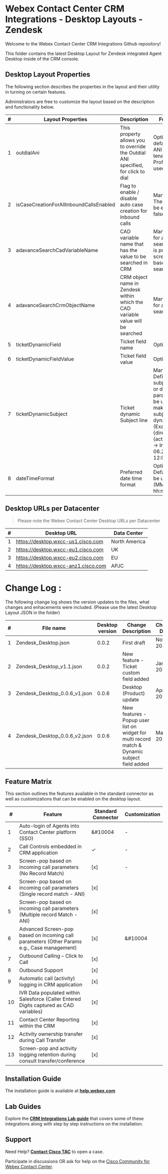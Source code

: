 # Webex Contact Center CRM Integrations - Desktop Layouts - Zendesk

Welcome to the Webex Contact Center CRM Integrations Github repository!

This folder contains the latest Desktop Layout for Zendesk integrated Agent Desktop inside of the CRM console.

## Desktop Layout Properties

The following section describes the properties in the layout and their utility in turning on certain features.

Administrators are free to customize the layout based on the description and functionality below.

| #   | Layout Properties                       | Description                                                                       | Functionality                                                                                                                                                                                                                |
| --- | --------------------------------------- | --------------------------------------------------------------------------------- | ---------------------------------------------------------------------------------------------------------------------------------------------------------------------------------------------------------------------------- |
| 1   | outdialAni                              | This property allows you to override the Outdial ANI specified, for click to dial | Optional field. The default Outdial ANI set on the tenant or Agent Profile will be used.                                                                                                                                     |
| 2   | isCaseCreationForAllInboundCallsEnabled | Flag to enable / disable auto case creation for Inbound calls                     | Mandatory field. The value should be either true or false.                                                                                                                                                                   |
| 3   | adavanceSearchCadVariableName           | CAD variable name that has the value to be searched in CRM                        | Mandatory field for advanced search. If no value is provided, screenpop will be based on ANI search.                                                                                                                         |
| 4   | adavanceSearchCrmObjectName             | CRM object name in Zendesk within which the CAD variable value will be searched   | Mandatory field for advanced search.                                                                                                                                                                                         |
| 5   | ticketDynamicField                      | Ticket field name                                                                 | Optional field.                                                                                                                                                                                                              |
| 6   | ticketDynamicFieldValue                 | Ticket field value                                                                | Optional field.                                                                                                                                                                                                              |
| 7   | ticketDynamicSubject                    | Ticket dynamic Subject line                                                       | Mandatory field. Define your own subject line (static or dynamic). Call parameters can be used for making the subject line dynamic (Example : {direction} call at {activityDateTime} -> Inbound call at 06.29.2022 12:01 p ) |
| 8   | dateTimeFormat                          | Preferred date time format                                                        | Optional field - Default value will be used (MM.dd.yyyy hh:mm a)                                                                                                                                                             |

## Desktop URLs per Datacenter

> Please note the Webex Contact Center Desktop URLs per Datacenter

| #   | Desktop URL                         | Data Center   |
| --- | ----------------------------------- | ------------- |
| 1   | https://desktop.wxcc-us1.cisco.com  | North America |
| 2   | https://desktop.wxcc-eu1.cisco.com  | UK            |
| 3   | https://desktop.wxcc-eu2.cisco.com  | EU            |
| 4   | https://desktop.wxcc-anz1.cisco.com | APJC          |

# Change Log :

The following change log shows the version updates to the files, what changes and enhacements were included.
(Please use the latest Desktop Layout JSON in the folder)

| #   | File name                     | Desktop version | Change Description                                                                            | Change Date |
| --- | ----------------------------- | --------------- | --------------------------------------------------------------------------------------------- | ----------- |
| 1   | Zendesk_Desktop.json          | 0.0.2           | First draft                                                                                   | Nov 2021    |
| 2   | Zendesk_Desktop_v1.1.json     | 0.0.2           | New feature - Ticket custom field added                                                       | Jan 2022    |
| 3   | Zendesk_Desktop_0.0.6_v1.json | 0.0.6           | Desktop (Product) update                                                                      | April 2022  |
| 4   | Zendesk_Desktop_0.0.6_v2.json | 0.0.6           | New features - Popup user list on widget for multi record match & Dynamic subject field added | May 2022    |

## Feature Matrix

This section outlines the features available in the standard connector as well as customizations that can be enabled on the desktop layout.

| #   | Feature​                                                                                    | Standard Connector | Customization |
| --- | ------------------------------------------------------------------------------------------- | ------------------ | ------------- |
| 1   | Auto-login of Agents into Contact Center platform (SSO)​                                    | &#10004            | -             |
| 2   | Call Controls embedded in CRM application                                                   | &check;            | -             |
| 3   | Screen-pop based on incoming call parameters (No Record Match)                              | [x]                | -             |
| 4   | Screen-pop based on incoming call parameters (Single record match - ANI)​                   | [x]                |
| 5   | Screen-pop based on incoming call parameters (Multiple record Match - ANI)​                 | [x]                |
| 6   | Advanced Screen-pop based on incoming call parameters (Other Params e.g., Case management)​ | [x]                | &#10004       |
| 7   | Outbound Calling – Click to Call​                                                           | [x]                |
| 8   | Outbound Support                                                                            | [x]                |
| 9   | Automatic call (activity) logging in CRM application                                        | [x]                |
| 10  | IVR Data populated within Salesforce (Caller Entered Digits captured as CAD variables)​     | [x]                |
| 11  | Contact Center Reporting within the CRM​                                                    | [x]                |
| 12  | Activity ownership transfer during Call Transfer​                                           | [x]                |
| 13  | Screen-pop and activity logging retention during consult transfer/conference​               | [x]                |

## Installation Guide

The installation guide is available at **[help.webex.com](https://help.webex.com/en-us/article/jg2krv/Integrate-Webex-Contact-Center-with-Zendesk)**

## Lab Guides

Explore the **[CRM Integrations Lab guide](https://wxcctechsummit.github.io/wxcclabguides/TechSummitRoW_2021/CRM.html)** that covers some of these integrations along with step by step instructions on the installation.

## Support

Need Help? **[Contact Cisco TAC](https://cisco.com/go/tac)** to open a case.

Participate in discussions OR ask for help on the [Cisco Community for Webex Contact Center](https://community.cisco.com/t5/contact-center/bd-p/5926-discussions-contact-center).
